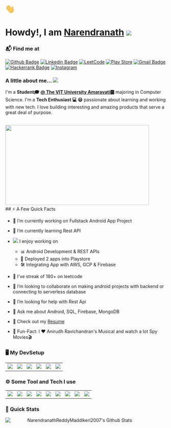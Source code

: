 <img width="30px" margin="0px" src="https://raw.githubusercontent.com/ABSphreak/ABSphreak/master/gifs/Hi.gif">
<h1>Howdy!, I am <a href="https://github.com/NarendranathReddyMaddikeri2007">Narendranath</a> <img height="30px" src="https://emojis.slackmojis.com/emojis/images/1531849430/4246/blob-sunglasses.gif?1531849430"></h1>
</h1>

### 📬 Find me at
[![Github Badge](http://img.shields.io/badge/-Github-black?style=flat-square&logo=github&link=https://github.com/NarendranathReddyMaddikeri2007)](https://github.com/NarendranathReddyMaddikeri2007) 
[![Linkedin Badge](https://img.shields.io/badge/-LinkedIn-blue?style=flat-square&logo=Linkedin&logoColor=white&link=https://www.linkedin.com/in/maddikeri-narendranath-reddy-75494b225)](https://www.linkedin.com/in/maddikeri-narendranath-reddy-75494b225)
[![LeetCode](https://img.shields.io/badge/LeetCode-000000?style=for-the-badge&logo=LeetCode&logoColor=#d16c06&link=https://leetcode.com/narendranath2007/)](https://leetcode.com/narendranath2007/)
[![Play Store](https://img.shields.io/badge/Google_Play-414141?style=for-the-badge&logo=google-play&logoColor=white&link=https://play.google.com/store/apps/dev?id=6496052605811891931)](https://play.google.com/store/apps/dev?id=6496052605811891931)
[![Gmail Badge](https://img.shields.io/badge/-Gmail-d14836?style=flat-square&logo=Gmail&logoColor=white&link=mailto:narendranath.maddikeri2007@gmail.com)](mailto:narendranath.maddikeri2007@gmail.com)
[![Hackerrank Badge](https://img.shields.io/badge/-Hackerrank-2EC866?style=flat-square&logo=HackerRank&logoColor=white&link=https://www.hackerrank.com/narendranath_ma1)](https://www.hackerrank.com/narendranath_ma1)
[![Instagram](https://img.shields.io/badge/Instagram-%23E4405F.svg?style=for-the-badge&logo=Instagram&logoColor=white&link=https://www.instagram.com/itz_narru2007_/)](https://www.instagram.com/itz_narru2007_/)


### A little about me...  <img src="https://media.giphy.com/media/VgCDAzcKvsR6OM0uWg/giphy.gif" width="50"> 
I'm a **Student🎓 [@ The VIT University Amaravati🅾️](https://vitap.ac.in/)** majoring in Computer Science. I'm a **Tech Enthusiast 💻 😃** passionate about learning and working with new tech. I love building interesting and amazing products that serve a great deal of purpose. <br/><br/>

<img width="450" height="250" src="https://user-images.githubusercontent.com/74038190/212749171-b84692a8-2b04-4e3b-93ca-ac14705da224.gif">

<br>
## ⚡️ A Few Quick Facts

- 🔭 I’m currently working on Fullstack Android App Project
- 🌱 I’m currently learning Rest API 


- <img src="https://media.giphy.com/media/WUlplcMpOCEmTGBtBW/giphy.gif" width="30">  I enjoy working on
  - 📊 Android Development & REST APIs
  - 📱 Deployed 2 apps into Playstore
  - 🛠 Integrating App with AWS, GCP & Firebase
- 📝 I've streak of 180+ on leetcode
- 👯 I’m looking to collaborate on making android projects with backend or connecting to serverless database
- 🤔 I’m looking for help with Rest Api
- 💬 Ask me about Android, SQL, Firebase, MongoDB
- 📙 Check out my [Resume](https://www.linkedin.com/in/maddikeri-narendranath-reddy-75494b225)
- 🎉 Fun-Fact: I ❤️ Anirudh  Ravichandran's Musical and watch a lot Spy Movies🎬

  
### 🖥️ My DevSetup
<table>
	<tr>
<td><img height="40" src="https://user-images.githubusercontent.com/25181517/192108892-6e9b5cdf-4e35-4a70-ad9a-801a93a07c1c.png"></td>
<td><img height="40" src="https://user-images.githubusercontent.com/25181517/192108895-20dc3343-43e3-4a54-a90e-13a4abbc57b9.png"></td>
<td><img height="40" src="https://user-images.githubusercontent.com/25181517/192108891-d86b6220-e232-423a-bf5f-90903e6887c3.png"></td>
<td><img height="40" src="https://user-images.githubusercontent.com/25181517/192109061-e138ca71-337c-4019-8d42-4792fdaa7128.png"></td>
<td><img height="40" src="https://user-images.githubusercontent.com/25181517/192108372-f71d70ac-7ae6-4c0d-8395-51d8870c2ef0.png"></td>
<td><img height="40" src="https://user-images.githubusercontent.com/25181517/186884150-05e9ff6d-340e-4802-9533-2c3f02363ee3.png"></td>
   </tr>
</table>

### ⚙️ Some Tool and Tech I use
<table>
	<tr>
		<td><img height="30" src="https://user-images.githubusercontent.com/25181517/189716855-2c69ca7a-5149-4647-936d-780610911353.png"></td>
		<td><img height="30" src="https://user-images.githubusercontent.com/25181517/117201156-9a724800-adec-11eb-9a9d-3cd0f67da4bc.png"></td>
		<td><img height="30" src="https://user-images.githubusercontent.com/25181517/117201470-f6d56780-adec-11eb-8f7c-e70e376cfd07.png"></td>
		<td><img height="30" src="https://user-images.githubusercontent.com/25181517/185062810-7ee0c3d2-17f2-4a98-9d8a-a9576947692b.png"></td>
		<td><img height="30" src="https://user-images.githubusercontent.com/25181517/117269608-b7dcfb80-ae58-11eb-8e66-6cc8753553f0.png"></td>
		<td><img height="30" src="https://user-images.githubusercontent.com/25181517/183896128-ec99105a-ec1a-4d85-b08b-1aa1620b2046.png"></td>
		<td><img height="30" src="https://user-images.githubusercontent.com/25181517/182884177-d48a8579-2cd0-447a-b9a6-ffc7cb02560e.png"></td>
		<td><img height="30" src="https://github.com/marwin1991/profile-technology-icons/assets/136815194/82df4543-236b-4e45-9604-5434e3faab17"></td>
		<td><img height="30" src="https://user-images.githubusercontent.com/25181517/183896132-54262f2e-6d98-41e3-8888-e40ab5a17326.png"></td>
	</tr>
</table>


### 🚀 Quick Stats
<p align="center">
<img width="450" align="left" src="https://github-readme-stats-defcon27.vercel.app/api?username=NarendranathReddyMaddikeri2007&show_icons=true&line_height=21&theme=react" alt="NarendranathReddyMaddikeri2007's Github Stats" />
</p>

